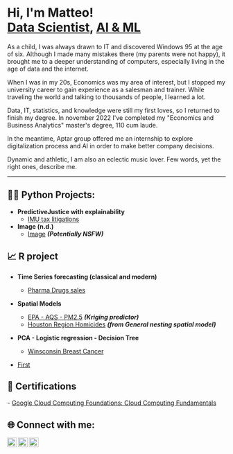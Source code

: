 <h1>Hi, I'm Matteo! <br/><a href="https://www.linkedin.com/in/matteo-lenoci-87671773/">Data Scientist</a>, <a href="https://github.com/matleno">AI & ML</a></h1>

As a child, I was always drawn to IT and discovered Windows 95 at the age of six. Although I made many mistakes there (my parents were not happy), it brought me to a deeper understanding of computers, especially living in the age of data and the internet.

When I was in my 20s, Economics was my area of interest, but I stopped my university career to gain experience as a salesman and trainer. While traveling the world and talking to thousands of people, I learned a lot. 

Data, IT, statistics, and knowledge were still my first loves, so I returned to finish my degree. In november 2022 I've completed my "Economics and Business Analytics" master's degree, 110 cum laude.

In the meantime, Aptar group offered me an internship to explore digitalization process and AI in order to make better company decisions.

Dynamic and athletic, I am also an eclectic music lover. 
Few words, yet the right ones, describe me. 

---

<h2>👨‍💻 Python Projects:</h2>

- <b>PredictiveJustice with explainability</b>
  - [IMU tax litigations](https://github.com/matleno/Predictive-Jusitce-explainable)
- <b>Image (n.d.)</b>
  - [Image](https://github.com) <b><i>(Potentially NSFW)</b></i>

<h2>📈 R project</h2>

- <b>Time Series forecasting (classical and modern)</b>
  - [Pharma Drugs sales](https://github.com/matleno/TimeSeries)

- <b>Spatial Models</b>
  - [EPA - AQS - PM2.5](https://github.com/matleno/TimeSeries)  <b><i>(Kriging predictor)</b></i>
  - [Houston Region Homicides](https://github.com/matleno/SpatialModels)  <b><i>(from General nesting spatial model)</b></i>

- <b>PCA - Logistic regression - Decision Tree</b>
  - [Winsconsin Breast Cancer](https://github.com/matleno/Pca_DecisionTree)

- [First](https://www.youtube.com)

<h2>🏅 Certifications</h2>
- <a href="https://www.cloudskillsboost.google/public_profiles/c68faf2f-af7d-4d05-9d86-b21dadf5348b/badges/2913845">Google Cloud Computing Foundations: Cloud Computing Fundamentals</a>



<h2> 🌐 Connect with me:</h2>

[<img align="left" alt="JoshMadakor | Twitter" width="22px" src="https://cdn.jsdelivr.net/npm/simple-icons@v3/icons/twitter.svg" />][twitter]
[<img align="left" alt="JoshMadakor | LinkedIn" width="22px" src="https://cdn.jsdelivr.net/npm/simple-icons@v3/icons/linkedin.svg" />][linkedin]
[<img align="left" alt="JoshMadakor | Instagram" width="22px" src="https://cdn.jsdelivr.net/npm/simple-icons@v3/icons/instagram.svg" />][instagram]

[twitter]: https://twitter.com/_matleno_
[instagram]: https://www.instagram.com/matleno/
[linkedin]: https://www.linkedin.com/in/matteo-lenoci-87671773/

<!--
**joshmadakor1/joshmadakor1** is a ✨ _special_ ✨ repository because its `README.md` (this file) appears on your GitHub profile.

Here are some ideas to get you started:

- 🔭 I’m currently working on ...
- 🌱 I’m currently learning ...
- 👯 I’m looking to collaborate on ...
- 🤔 I’m looking for help with ...
- 💬 Ask me about ...
- 📫 How to reach me: ...
- 😄 Pronouns: ...
- ⚡ Fun fact: ...
-->

